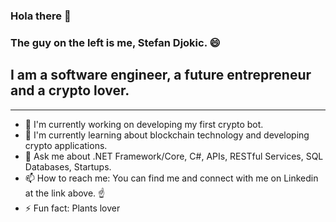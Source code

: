 ### Hola there 👋 
### The guy on the left is me, Stefan Djokic. 😄

## I am a software engineer, a future entrepreneur and a crypto lover.
____________________________________________________________________________

- 🔭 I'm currently working on developing my first crypto bot.
- 🌱 I'm currently learning about blockchain technology and developing crypto applications.
- 💬 Ask me about .NET Framework/Core, C#, APIs, RESTful Services, SQL Databases, Startups.  
- 📫 How to reach me: You can find me and connect with me on Linkedin at the link above. ☝️
- ⚡ Fun fact: Plants lover
